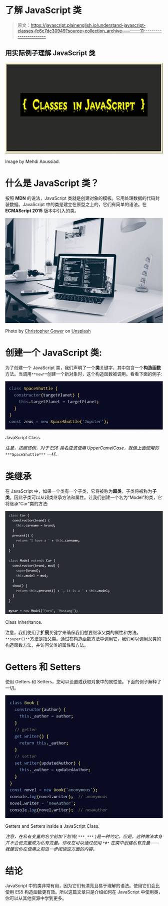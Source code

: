 # 了解 JavaScript 类

> 原文：<https://javascript.plainenglish.io/understand-javascript-classes-fc6c7dc30949?source=collection_archive---------11----------------------->

## 用实际例子理解 JavaScript 类

![](img/70e7c8a79350becee10fba40cc3e9542.png)

Image by Mehdi Aoussiad.

# 什么是 JavaScript 类？

按照 **MDN** 的说法，JavaScript 类就是创建对象的模板。它用处理数据的代码封装数据。JavaScript 中的类是建立在原型之上的，它们有简单的语法。在 **ECMAScript 2015** 版本中引入的类。

![](img/8ef403886873b77a14f27860a1367fe2.png)

Photo by [Christopher Gower](https://unsplash.com/@cgower?utm_source=medium&utm_medium=referral) on [Unsplash](https://unsplash.com?utm_source=medium&utm_medium=referral)

# 创建一个 JavaScript 类:

为了创建一个 JavaScript 类，我们声明了一个**类**关键字，其中包含一个**构造函数**方法。当调用`**new**`创建一个新对象时，这个构造函数被调用。看看下面的例子:

![](img/3643640fae14bcd2948de58387886fef.png)

JavaScript Class.

*注意，按照惯例，对于 ES6 类名应该使用 UpperCamelCase，就像上面使用的* `***SpaceShuttle***` *一样。*

# 类继承

在 JavaScript 中，如果一个类有一个子类，它将被称为**超类**，子类将被称为**子类**。因此子类可以从超类继承方法和属性。让我们创建一个名为“Model”的类，它将继承“Car”类的方法:

![](img/525b0416e69ad56ed8bd771a2b264f95.png)

Class Inheritance.

注意，我们使用了**扩展**关键字来确保我们想要继承父类的属性和方法。`**super()**`方法是指父类。通过在构造函数方法中调用它，我们可以调用父类的构造函数方法，并访问父类的属性和方法。

# Getters 和 Setters

使用 Getters 和 Setters，您可以设置或获取对象中的属性值。下面的例子解释了一切。

![](img/1177ad44128fdc6382b45295077d6e65.png)

Getters and Setters inside a JavaScript Class.

*注意，在私有变量的名字前加下划线(* `***_***` *)是一种约定。但是，这种做法本身并不会使变量成为私有变量。你现在可以通过使用* `*#*` *在类中创建私有变量——我建议你在使用之前进一步阅读这方面的内容。*

# 结论

JavaScript 中的类非常有用，因为它们有漂亮且易于理解的语法。使用它们会比使用 ES5 构造函数更有效。所以这篇文章只是介绍如何在 JavaScript 中使用类，你可以从其他资源中学到更多。
